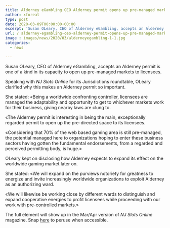 ```yaml
---
title: Alderney eGambling CEO Alderney permit opens up pre-managed markets
author: xforeal 
type: post
date: 2020-03-09T00:00:00+00:00
excerpt: 'Susan OLeary, CEO of Alderney eGambling, accepts an Alderney permit is one of a kind in its capacity to open up pre-directed markets to licensees '
url: / alderney-egambling-ceo-alderney-permit-opens-up-pre-managed-markets/
image : images/news/2020/03/alderneyegambling-1-1.jpg
categories:
  - news

---
```

Susan OLeary, CEO of Alderney eGambling, accepts an Alderney permit is one of a kind in its capacity to open up pre-managed markets to licensees. 

Speaking with _NJ Slots Online_ for its Jurisdictions roundtable, OLeary clarified why this makes an Alderney permit so important. 

She stated: &#171;Being a worldwide confronting controller, licensees are managed the adaptability and opportunity to get to whichever markets work for their business, giving nearby laws are clung to. 

&#171;The Alderney permit is interesting in being the main, exceptionally regarded permit to open up the pre-directed space to its licensees. 

&#171;Considering that 70&percnt; of the web based gaming area is still pre-managed, the potential managed here to organizations hoping to enter these business sectors having gotten the fundamental endorsements, from a regarded and perceived permitting body, is huge.&#187; 

OLeary kept on disclosing how Alderney expects to expand its effect on the worldwide gaming market later on. 

She stated: &#171;We will expand on the purviews notoriety for greatness to energize and invite increasingly worldwide organizations to exploit Alderney as an authorizing ward. 

&#171;We will likewise be working close by different wards to distinguish and expand cooperative energies to profit licensees while proceeding with our work with pre-controlled markets.&#187; 

The full element will show up in the Mar/Apr version of _NJ Slots Online_ magazine. Snap [here][1] to peruse when accessible.

 [1]: #